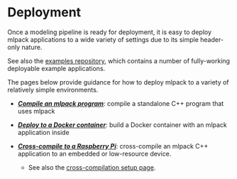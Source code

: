<object data="../img/pipeline-top-6.svg" type="image/svg+xml" id="pipeline-top">
</object>

# Deployment

Once a modeling pipeline is ready for deployment, it is easy to deploy mlpack
applications to a wide variety of settings due to its simple header-only nature.

See also the [examples repository](https://github.com/mlpack/examples/),
which contains a number of fully-working deployable example applications.

The pages below provide guidance for how to deploy mlpack to a variety of
relatively simple environments.

 * [***Compile an mlpack program***](compile.md): compile a standalone C++ program
   that uses mlpack

 * [***Deploy to a Docker container***](docker.md): build a Docker container
   with an mlpack application inside

 * [***Cross-compile to a Raspberry Pi***](../embedded/crosscompile_armv7.md):
   cross-compile an mlpack C++ application to an embedded or low-resource
   device.
   - See also the
     [cross-compilation setup page](../embedded/supported_boards.md).

